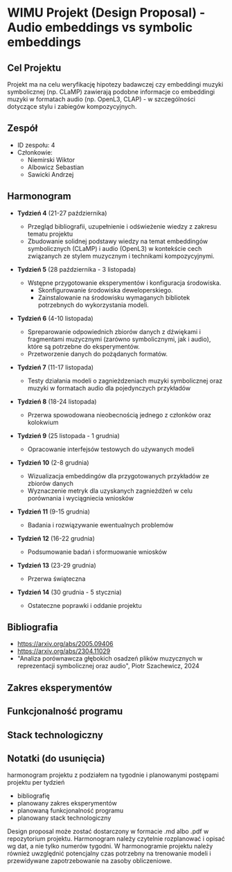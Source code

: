 # WIMU Projekt (Design Proposal) - Audio embeddings vs symbolic embeddings 

## Cel Projektu

Projekt ma na celu weryfikację hipotezy badawczej czy embeddingi muzyki symbolicznej (np. CLaMP) zawierają podobne informacje co embeddingi muzyki w formatach audio (np. OpenL3, CLAP) - w szczególności dotyczące stylu i zabiegów kompozycyjnych.

## Zespół

* ID zespołu: 4
* Członkowie: 
    * Niemirski Wiktor
    * Albowicz Sebastian
    * Sawicki Andrzej

## Harmonogram

* **Tydzień 4** (21-27 października)
    * Przegląd bibliografii, uzupełnienie i odświeżenie wiedzy z zakresu tematu projektu
    * Zbudowanie solidnej podstawy wiedzy na temat embeddingów symbolicznych (CLaMP) i audio (OpenL3) w kontekście cech związanych ze stylem muzycznym i technikami kompozycyjnymi.

* **Tydzień 5** (28 października - 3 listopada)
    * Wstępne przygotowanie eksperymentów i konfiguracja środowiska.
        * Skonfigurowanie środowiska deweloperskiego.
        * Zainstalowanie na środowisku wymaganych bibliotek potrzebnych do wykorzystania modeli.
        
* **Tydzień 6** (4-10 listopada)
    * Spreparowanie odpowiednich zbiorów danych z dźwiękami i fragmentami muzycznymi (zarówno symbolicznymi, jak i audio), które są potrzebne do eksperymentów.
    * Przetworzenie danych do pożądanych formatów.

* **Tydzień 7** (11-17 listopada)
    * Testy działania modeli o zagnieżdzeniach muzyki symbolicznej oraz muzyki w formatach audio dla pojedynczych przykładów

* **Tydzień 8** (18-24 listopada)

    * Przerwa spowodowana nieobecnością jednego z członków oraz kolokwium

* **Tydzień 9** (25 listopada - 1 grudnia)
    * Opracowanie interfejsów testowych do używanych modeli

* **Tydzień 10** (2-8 grudnia)
    * Wizualizacja embeddingów dla przygotowanych przykładów ze zbiorów danych
    * Wyznaczenie metryk dla uzyskanych zagnieżdżeń w celu porównania i wyciągniecia wniosków

* **Tydzień 11** (9-15 grudnia)
    * Badania i rozwiązywanie ewentualnych problemów
    
* **Tydzień 12** (16-22 grudnia)
    * Podsumowanie badań i sformuowanie wniosków

* **Tydzień 13** (23-29 grudnia)
    * Przerwa świąteczna

* **Tydzień 14** (30 grudnia - 5 stycznia)
    * Ostateczne poprawki i oddanie projektu


## Bibliografia

* https://arxiv.org/abs/2005.09406
* https://arxiv.org/abs/2304.11029
* "Analiza porównawcza głębokich osadzeń plików muzycznych w reprezentacji symbolicznej oraz audio", Piotr Szachewicz, 2024

## Zakres eksperymentów

## Funkcjonalność programu

## Stack technologiczny


## Notatki (do usunięcia)

harmonogram projektu z podziałem na tygodnie i planowanymi postępami projektu per
tydzień

* bibliografię
* planowany zakres eksperymentów
* planowaną funkcjonalność programu
* planowany stack technologiczny

  
Design proposal może zostać dostarczony w formacie .md albo .pdf w repozytorium projektu.
Harmonogram należy czytelnie rozplanować i opisać wg dat, a nie tylko numerów tygodni.
W harmonogramie projektu należy również uwzględnić potencjalny czas potrzebny na trenowanie
modeli i przewidywane zapotrzebowanie na zasoby obliczeniowe.


